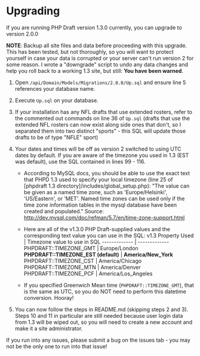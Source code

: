 # Upgrading

If you are running PHP Draft version 1.3.0 currently, you can upgrade to version 2.0.0

**NOTE**: Backup all site files and data before proceeding with this upgrade. This has been tested, but not thoroughly, so you will want to protect yourself in case your data is corrupted or your server can't run version 2 for some reason. I wrote a "downgrade" script to undo any data changes and help you roll back to a working 1.3 site, but still: **You have been warned**.

 1. Open `/api/Domain/Models/Migrations/2.0.0/Up.sql` and ensure line 5 references your database name.

 1. Execute `Up.sql` on your database.

 1. If your installation has any NFL drafts that use extended rosters, refer to the commented out commands on line 36 of `Up.sql` (drafts that use the extended NFL rosters can now exist along side ones that don't, so I separated them into two distinct "sports" - this SQL will update those drafts to be of type "NFLE" sport)

 1. Your dates and times will be off as version 2 switched to using UTC dates by default. If you are aware of the timezone you used in 1.3 (EST was default), use the SQL contained in lines 99 - 116.

      - According to MySQL docs, you should be able to use the exact text that PHPD 1.3 used to specify your local timezone (line 25 of [phpdraft 1.3 directory]/includes/global_setup.php):
        "The value can be given as a named time zone, such as 'Europe/Helsinki', 'US/Eastern', or 'MET'. Named time zones can be used only if the time zone information tables in the mysql database have been created and populated."
        Source: http://dev.mysql.com/doc/refman/5.7/en/time-zone-support.html
      - Here are all of the v1.3.0 PHP Draft-supplied values and the corresponding text value you can use in the SQL:
        v1.3 Property Used | Timezone value to use in SQL
        -------------              | -------------
        PHPDRAFT::TIMEZONE_GMT    | Europe/London
        **PHPDRAFT::TIMEZONE_EST (default)**             | **America/New_York**
        PHPDRAFT::TIMEZONE_CST             | America/Chicago
        PHPDRAFT::TIMEZONE_MTN             | America/Denver
        PHPDRAFT::TIMEZONE_PCF               | America/Los_Angeles

      - If you specified Greenwich Mean time (`PHPDRAFT::TIMEZONE_GMT`), that is the same as UTC, so you do NOT need to perform this datetime conversion. Hooray!

 1. You can now follow the steps in README.md (skipping steps 2 and 3). Steps 10 and 11 in particular are still needed because user login data from 1.3 will be wiped out, so you will need to create a new account and make it a site administrator.

If you run into any issues, please submit a bug on the issues tab - you may not be the only one to run into that issue!